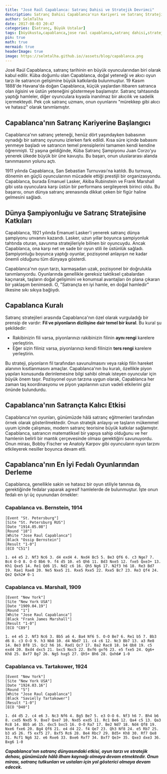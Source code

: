 ```yaml
---
title: "José Raúl Capablanca: Satranç Dahisi ve Stratejik Devrimci"
description: Satranç Dahisi Capablanca'nın Kariyeri ve Satranç Stratejilerine Katkısı
author: SelmTalha
date: 2017-08-03 20:47
categories: [Satranç, Büyük Ustalar]
tags: [büyükusta,capablanca,jose raul capablanca,satranç dahisi,stratejik devrimci ]
pin: true
math: true
mermaid: true
headerImage: true
image: https://selmtalha.github.io//assets/blog/capablanca.png
---
```



José Raúl Capablanca, satranç tarihinin en büyük oyuncularından biri olarak kabul edilir. Küba doğumlu olan Capablanca, doğal yeteneği ve akıcı oyun tarzı ile satrancın gelişimine büyük katkılarda bulunmuştur. 19 Kasım 1888'de Havana'da doğan Capablanca, küçük yaşlardan itibaren satranca olan ilgisini ve üstün yeteneğini göstermeye başlamıştır. Satranç tahtasında yaptığı hamleler, diğer oyunculara kıyasla inanılmaz bir akıcılık ve sadelik içermekteydi. Pek çok satranç uzmanı, onun oyunlarını "mürekkep gibi akıcı ve hatasız" olarak tanımlamıştır.

## Capablanca'nın Satranç Kariyerine Başlangıcı

Capablanca'nın satranç yeteneği, henüz dört yaşındayken babasının oynadığı bir satranç oyununu izlerken fark edildi. Kısa süre içinde babasını yenmeye başladı ve satrancın temel prensiplerini tamamen kendi kendine öğrenmişti. 12 yaşına geldiğinde, Küba Satranç Şampiyonu Juan Corzo'yu yenerek ülkede büyük bir üne kavuştu. Bu başarı, onun uluslararası alanda tanınmasının yolunu açtı.

1911 yılında Capablanca, San Sebastian Turnuvası'na katıldı. Bu turnuva, dönemin en güçlü oyuncularının mücadele ettiği prestijli bir organizasyondu. Capablanca, burada Emanuel Lasker, Akiba Rubinstein ve Frank Marshall gibi usta oyunculara karşı üstün bir performans sergileyerek birinci oldu. Bu başarısı, onun dünya satranç arenasında dikkat çeken bir figür haline gelmesini sağladı.

## Dünya Şampiyonluğu ve Satranç Stratejisine Katkıları

Capablanca, 1921 yılında Emanuel Lasker'i yenerek satranç dünya şampiyonu unvanını kazandı. Lasker, uzun yıllar boyunca şampiyonluk tahtında oturan, savunma stratejileriyle bilinen bir oyuncuydu. Ancak Capablanca, ona karşı net ve sade bir oyun stili ile üstünlük sağladı. Şampiyonluğu boyunca yaptığı oyunlar, pozisyonel anlayışın ne kadar önemli olduğunu tüm dünyaya gösterdi.

Capablanca'nın oyun tarzı, karmaşadan uzak, pozisyonel bir doğrulukla tanımlanıyordu. Oyunlarında genellikle gereksiz taktiksel çabalardan kaçınarak, taşların doğal gelişimini ve konumsal avantajları ön plana çıkaran bir yaklaşım benimsedi. O, "Satrançta en iyi hamle, en doğal hamledir" ilkesine sıkı sıkıya bağlıydı.

## Capablanca Kuralı

Satranç stratejileri arasında Capablanca'nın özel olarak vurguladığı bir prensip de vardır: **Fil ve piyonların dizilişine dair temel bir kural**. Bu kural şu şekildedir:

- Rakibinizin fili varsa, piyonlarınızı rakibinizin filinin **aynı rengi** karelere yerleştirin.
- Eğer sizin filiniz varsa, piyonlarınızı kendi filinizin **ters rengi** karelere yerleştirin.

Bu strateji, piyonların fil tarafından savunulmasını veya rakip filin hareket alanının kısıtlanmasını amaçlar. Capablanca'nın bu kuralı, özellikle piyon yapıları konusunda derinlemesine bilgi sahibi olmak isteyen oyuncular için büyük önem taşır. Pozisyonel oyun tarzına uygun olarak, Capablanca her zaman taş koordinasyonu ve piyon yapılarının uzun vadeli etkilerini göz önünde bulundurdu.

## Capablanca'nın Satrançta Kalıcı Etkisi

Capablanca'nın oyunları, günümüzde hâlâ satranç eğitmenleri tarafından örnek olarak gösterilmektedir. Onun stratejik anlayışı ve taşların mükemmel uyum içinde çalışması, modern satranç teorisine büyük katkılar sağlamıştır. Capablanca, satrancın matematiksel bir yapıya sahip olduğunu ve her hamlenin belirli bir mantık çerçevesinde olması gerektiğini savunuyordu. Onun mirası, Bobby Fischer ve Anatoly Karpov gibi oyuncuların oyun tarzını etkileyerek nesiller boyunca devam etti.

## Capablanca'nın En İyi Fedalı Oyunlarından Derleme

Capablanca, genellikle sakin ve hatasız bir oyun stiliyle tanınsa da, gerektiğinde fedalar yaparak agresif hamlelerde de bulunmuştur. İşte onun fedalı en iyi üç oyunundan örnekler:

### Capablanca vs. Bernstein, 1914
```pgn
[Event "St. Petersburg"]
[Site "St. Petersburg RUS"]
[Date "1914.05.08"]
[Round "18"]
[White "Jose Raul Capablanca"]
[Black "Ossip Bernstein"]
[Result "1-0"]
[ECO "C51"]

1. e4 e5 2. Nf3 Nc6 3. d4 exd4 4. Nxd4 Bc5 5. Be3 Qf6 6. c3 Nge7 7. Bc4 O-O 8. O-O Bb6 9. f4 d5 10. e5 Qh6 11. Bd3 Nxe5 12. fxe5 Qxe3+ 13. Kh1 Qxe5 14. Re1 Qd6 15. Nd2 c6 16. Qh5 Ng6 17. N2f3 h6 18. Re3 Bd7 19. Rae1 Rae8 20. Ne5 Nxe5 21. Rxe5 Rxe5 22. Rxe5 Bc7 23. Re3 Qf4 24. Qe2 Qxh2# 0-1
```

### Capablanca vs. Marshall, 1909
```
[Event "New York"]
[Site "New York USA"]
[Date "1909.04.19"]
[Round "1"]
[White "Jose Raul Capablanca"]
[Black "Frank James Marshall"]
[Result "1-0"]
[ECO "C89"]

1. e4 e5 2. Nf3 Nc6 3. Bb5 a6 4. Ba4 Nf6 5. O-O Be7 6. Re1 b5 7. Bb3 d6 8. c3 O-O 9. h3 Nb8 10. d4 Nbd7 11. c4 c6 12. Nc3 Bb7 13. a3 Re8 14. Be3 Bf8 15. Qc2 h6 16. Rad1 Qc7 17. Ba2 Rac8 18. b4 Qb8 19. c5 exd4 20. Bxd4 dxc5 21. bxc5 Nxc5 22. Bxf6 gxf6 23. e5 fxe5 24. Qg6+ Kh8 25. Bxf7 Bg7 26. Ng5 hxg5 27. Qh5+ Bh6 28. Qxh6# 1-0
```

### Capablanca vs. Tartakower, 1924
```
[Event "New York"]
[Site "New York USA"]
[Date "1924.03.16"]
[Round "5"]
[White "Jose Raul Capablanca"]
[Black "Savielly Tartakower"]
[Result "1-0"]
[ECO "D40"]

1. d4 d5 2. c4 e6 3. Nc3 Nf6 4. Bg5 Be7 5. e3 O-O 6. Nf3 h6 7. Bh4 b6 8. cxd5 Nxd5 9. Bxe7 Qxe7 10. Nxd5 exd5 11. Rc1 Be6 12. Qa4 c5 13. Qa3 Rc8 14. Bb5 a6 15. dxc5 bxc5 16. O-O Ra7 17. Be2 Nd7 18. Nd4 Qf8 19. Nxe6 fxe6 20. Bg4 Qf6 21. e4 d4 22. f4 Qe7 23. Qh3 Nf8 24. e5 Rb7 25. b3 a5 26. f5 exf5 27. Bxf5 Rc6 28. Be4 Rbc7 29. Bd5+ Kh8 30. Rf7 Qe8 31. Rcf1 Ng6 32. e6 Rxe6 33. Bxe6 Rxf7 34. Bxf7 Qe3+ 35. Qxe3 dxe3 36. Bxg6 1-0
```

***Capablanca'nın satranç dünyasındaki etkisi, oyun tarzı ve stratejik dehası, günümüzde hâlâ ilham kaynağı olmaya devam etmektedir. Onun mirası, satranç tutkunları ve ustaları için yol gösterici olmaya devam edecek.***










